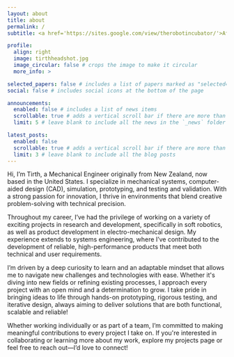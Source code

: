 ```yaml
---
layout: about
title: about
permalink: /
subtitle: <a href='https://sites.google.com/view/therobotincubator/'>Affiliations</a>

profile:
  align: right
  image: tirthheadshot.jpg
  image_circular: false # crops the image to make it circular
  more_info: >

selected_papers: false # includes a list of papers marked as "selected={true}"
social: false # includes social icons at the bottom of the page

announcements:
  enabled: false # includes a list of news items
  scrollable: true # adds a vertical scroll bar if there are more than 3 news items
  limit: 5 # leave blank to include all the news in the `_news` folder

latest_posts:
  enabled: false
  scrollable: true # adds a vertical scroll bar if there are more than 3 new posts items
  limit: 3 # leave blank to include all the blog posts
---
```

Hi, I’m Tirth, a Mechanical Engineer originally from New Zealand, now based in the United States. I specialize in mechanical systems, computer-aided design (CAD), simulation, prototyping, and testing and validation. With a strong passion for innovation, I thrive in environments that blend creative problem-solving with technical precision.

Throughout my career, I’ve had the privilege of working on a variety of exciting projects in research and development, specifically in soft robotics, as well as product development in electro-mechanical design. My experience extends to systems engineering, where I’ve contributed to the development of reliable, high-performance products that meet both technical and user requirements.

I’m driven by a deep curiosity to learn and an adaptable mindset that allows me to navigate new challenges and technologies with ease. Whether it's diving into new fields or refining existing processes, I approach every project with an open mind and a determination to grow. I take pride in bringing ideas to life through hands-on prototyping, rigorous testing, and iterative design, always aiming to deliver solutions that are both functional, scalable and reliable! 

Whether working individually or as part of a team, I’m committed to making meaningful contributions to every project I take on. If you're interested in collaborating or learning more about my work, explore my projects page or feel free to reach out—I’d love to connect!


